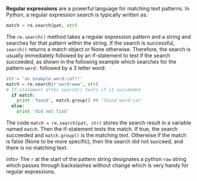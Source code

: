**Regular expressions** are a powerful language for matching text patterns. In Python, a regular expression search is typically written as:
    
```python    
match = re.search(pat, str)
```

The `re.search()` method takes a regular expression pattern and a string and searches for that pattern within the string. If the search is successful, `search()` returns a match object or None otherwise. Therefore, the search is usually immediately followed by an if-statement to test if the search succeeded, as shown in the following example which searches for the pattern `word:` followed by a 3 letter word:
   
```python    
str = 'an example word:cat!!'
match = re.search(r'word:www', str)
# If-statement after search() tests if it succeeded
  if match:                      
    print 'found', match.group() ## 'found word:cat'
  else:
    print 'did not find'
```

The code `match = re.search(pat, str)` stores the search result in a variable named `match`. Then the if-statement tests the match. If true, the search succeeded and `match.group()` is the matching text. Otherwise if the match is false (None to be more specific), then the search did not succeed, and there is no matching text.

info> The `r` at the start of the pattern string designates a python `raw` string which passes through backslashes without change which is very handy for regular expressions.

